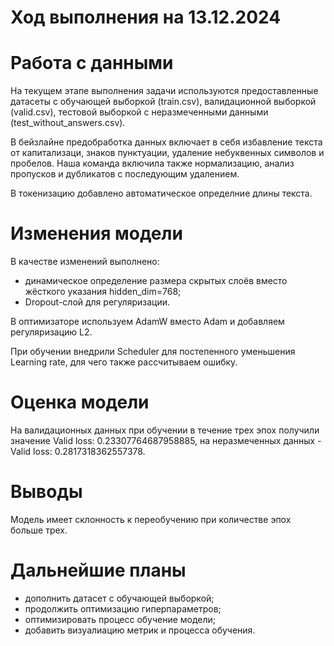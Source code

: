 # Ход выполнения на 13.12.2024

# Работа с данными

На текущем этапе выполнения задачи используются предоставленные датасеты с обучающей выборкой (train.csv), валидационной выборкой (valid.csv), тестовой выборкой с неразмеченными данными (test_without_answers.csv).

В бейзлайне предобработка данных включает в себя избавление текста от капитализаци, знаков пунктуации, удаление небуквенных символов и пробелов. Наша команда включила также нормализацию, анализ пропусков и дубликатов с последующим удалением.

В токенизацию добавлено автоматическое определние длины текста.

# Изменения модели

В качестве изменений выполнено:
- динамическое определение размера скрытых слоёв вместо жёсткого указания hidden_dim=768;
- Dropout-слой для регуляризации.

В оптимизаторе используем AdamW вместо Adam и добавляем регуляризацию L2.

При обучении внедрили Scheduler для постепенного уменьшения Learning rate, для чего также рассчитываем ошибку.

# Оценка модели

На валидационных данных при обучении в течение трех эпох получили значение Valid loss: 0.23307764687958885, на неразмеченных данных - Valid loss: 0.2817318362557378.

# Выводы

Модель имеет склонность к переобучению при количестве эпох больше трех.

# Дальнейшие планы

- дополнить датасет с обучающей выборкой;
- продолжить оптимизацию гиперпараметров;
- оптимизировать процесс обучение модели;
- добавить визуалиацию метрик и процесса обучения.
